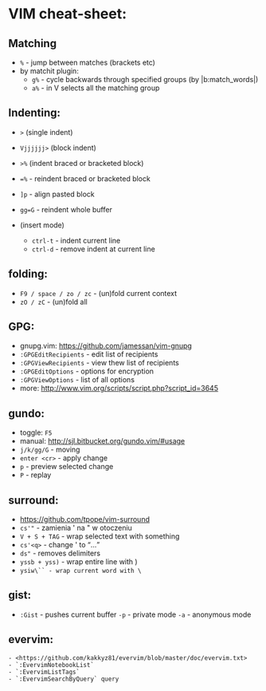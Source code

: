 # VIM cheat-sheet: #

## Matching
- `%` - jump between matches (brackets etc)
- by matchit plugin:
    - `g%` - cycle backwards through specified groups (by |b:match_words|)
    - `a%` - in V selects all the matching group

## Indenting: ##
- `>` (single indent)
- `Vjjjjjj>` (block indent)
- `>%` (indent braced or bracketed block)
- `=%` - reindent braced or bracketed block
- `]p` - align pasted block
- `gg=G` - reindent whole buffer

- (insert mode)
    - `ctrl-t` - indent current line
    - `ctrl-d` - remove indent at current line

## folding: ##
- `F9 / space / zo / zc` - (un)fold current context
- `zO / zC` - (un)fold all

## GPG: ##
- gnupg.vim: <https://github.com/jamessan/vim-gnupg>
- `:GPGEditRecipients` - edit list of recipients
- `:GPGViewRecipients` - view thew list of recipients
- `:GPGEditOptions` - options for encryption
- `:GPGViewOptions` - list of all options
- more: <http://www.vim.org/scripts/script.php?script_id=3645>

## gundo: ##
- toggle: `F5`
- manual: <http://sjl.bitbucket.org/gundo.vim/#usage>
- `j/k/gg/G` - moving
- `enter <cr>` - apply change
- `p` - preview selected change
- `P` - replay

## surround: ##
- <https://github.com/tpope/vim-surround>
- `cs'"` - zamienia ' na " w otoczeniu
- `V + S + TAG` - wrap selected text with something
- `cs'<q>` - change ' to <q>...</q>
- `ds"` - removes delimiters
- `yssb + yss)` - wrap entire line with )
- `ysiw\`` - wrap current word with \`

## gist: ##
- `:Gist` - pushes current buffer
    `-p` - private mode
    `-a` - anonymous mode
## evervim: ##
    - <https://github.com/kakkyz81/evervim/blob/master/doc/evervim.txt>
    - `:EvervimNotebookList`
    - `:EvervimListTags`
    - `:EvervimSearchByQuery` query
